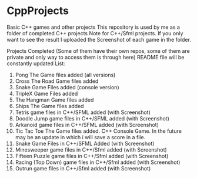# CppProjects
Basic C++ games and other projects 
This repository is used by me as a folder of completed C++ projects
Note for C++/Sfml projects. If you only want to see the result I uploaded the Screenshot of each game in the folder.


Projects Completed (Some of them have their own repos, some of them are private and only way to access them is through here)
README file will be constantly updated
List:
1. Pong The Game files added (all versions)
2. Cross The Road Game files added
3. Snake Game Files added (console version)
4. TripleX Game Files added
4. The Hangman Game files added
5. Ships The Game files added
6. Tetris game files in C++/SFML added (with Screenshot)
7. Doodle Jump game files in C++/SFML added (with Screenshot)
8. Arkanoid game files in C++/SFML added (with Screenshot)
9. Tic Tac Toe The Game files added. C++ Console Game. In the future may be an update in which i will save a score in a file.
10. Snake Game Files in C++/SFML Added (with Screenshot)
11. Minesweeper game files in C++/Sfml added (with Screenshot)
12. Fifteen Puzzle game files in C++/Sfml added (with Screenshot)
13. Racing (Top Down) game files in C++/Sfml added (with Screenshot)
14. Outrun game files in C++/Sfml added (with Screenshot)
